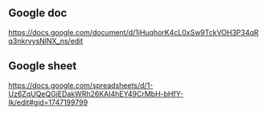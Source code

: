 ## Google doc
https://docs.google.com/document/d/1jHuqhorK4cL0xSw9TckVOH3P34qRq3nkrvysNlNX_ns/edit

## Google sheet
https://docs.google.com/spreadsheets/d/1-Uz6ZqUQeQGjEDakWRh26KAI4hEY49CrMbH-bHfY-Ik/edit#gid=1747199799

